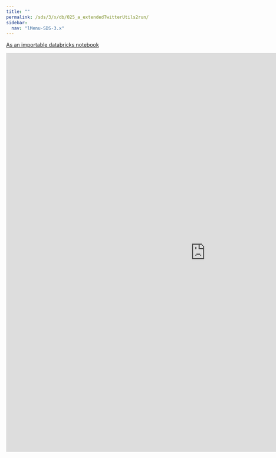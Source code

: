 ```yaml
---
title: ""
permalink: /sds/3/x/db/025_a_extendedTwitterUtils2run/
sidebar:
  nav: "lMenu-SDS-3.x"
---
```


[As an importable databricks notebook](https://lamastex.github.io/scalable-data-science/sds/3/x/db/025_a_extendedTwitterUtils2run.html)

<iframe src="https://lamastex.github.io/scalable-data-science/sds/3/x/db/025_a_extendedTwitterUtils2run.html" width="1080" height="1080" frameborder="0"></iframe>
